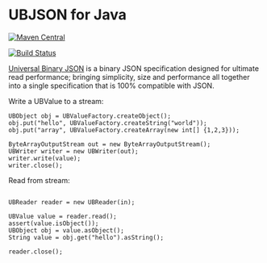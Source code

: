 # UBJSON for Java #

[![Maven Central](https://maven-badges.herokuapp.com/maven-central/com.dev-smart/ubjson/badge.svg)](https://maven-badges.herokuapp.com/maven-central/com.dev-smart/ubjson)


[![Build Status](https://travis-ci.org/dinocore1/ubjson.svg?branch=master)](https://travis-ci.org/dinocore1/ubjson)

[Universal Binary JSON](http://ubjson.org/) is a binary JSON specification
designed for ultimate read performance; bringing simplicity, size and
performance all together into a single specification that is 100% compatible
with JSON.

Write a UBValue to a stream:

```
UBObject obj = UBValueFactory.createObject();
obj.put("hello", UBValueFactory.createString("world"));
obj.put("array", UBValueFactory.createArray(new int[] {1,2,3}));

ByteArrayOutputStream out = new ByteArrayOutputStream();
UBWriter writer = new UBWriter(out);
writer.write(value);
writer.close();

```


Read from stream:

```

UBReader reader = new UBReader(in);

UBValue value = reader.read();
assert(value.isObject());
UBObject obj = value.asObject();
String value = obj.get("hello").asString();

reader.close();

```